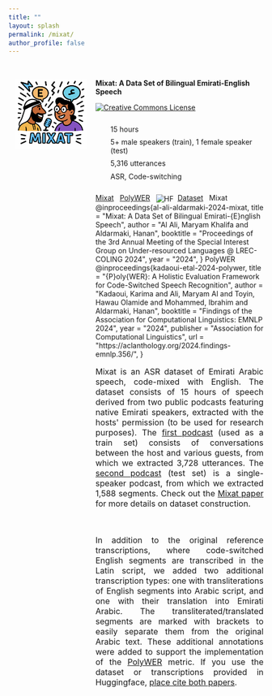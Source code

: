 ```yaml
---
title: ""
layout: splash
permalink: /mixat/
author_profile: false
---
```



<div class="dataset-wrapper">
  <div class="dataset-sidebar">
    <img src="/assets/images/mixat.png" alt="Mixat Dataset" />
    
  </div>
  <div class="dataset-main">
  <p><strong>Mixat: A Data Set of Bilingual Emirati-English Speech</strong></p>
    <p>
      <a rel="license" href="https://creativecommons.org/licenses/by-nc-sa/4.0/">
      <img alt="Creative Commons License" style="height: 20px; border-width:0" 
          src="https://mirrors.creativecommons.org/presskit/buttons/88x31/png/by-nc-sa.png" />
      </a>
  </p>
    <ul class="dataset-features">
      <li><i data-vi="hourglass" data-vi-size="20"></i> 15 hours</li>
      <li><i data-vi="user"  data-vi-size="20"></i> 5+ male speakers (train), 1 female speaker (test)</li>
      <li><i data-vi="chat"  data-vi-size="20"></i> 5,316 utterances</li>
      <li><i data-vi="cog"  data-vi-size="20"></i> ASR, Code-switching</li>
    </ul>
    <p>
          <i class="fas fa-file-pdf"></i> <a class="pub-link" href="https://aclanthology.org/2024.sigul-1.26.pdf">Mixat</a> &nbsp;
           <i class="fas fa-file-pdf"></i> <a class="pub-link" href="https://aclanthology.org/2024.findings-emnlp.356.pdf">PolyWER</a> &nbsp;
        <img src="https://huggingface.co/front/assets/huggingface_logo-noborder.svg" alt="HF" style="height: 1em; vertical-align: middle; margin-right: 4px;">
        <a class="pub-link" href="https://huggingface.co/datasets/sqrk/mixat-tri">Dataset</a> &nbsp;
        <i class="fas fa-quote-right"></i> <span class="bibtex-toggle pub-link" onclick="this.nextElementSibling.style.display = (this.nextElementSibling.style.display === 'block') ? 'none' : 'block';">Mixat</span>
        <span class="bibtex-box">
@inproceedings{al-ali-aldarmaki-2024-mixat,
    title = "Mixat: A Data Set of Bilingual Emirati-{E}nglish Speech",
    author = "Al Ali, Maryam Khalifa and Aldarmaki, Hanan",
    booktitle = "Proceedings of the 3rd Annual Meeting of the Special Interest Group on Under-resourced Languages @ LREC-COLING 2024",
    year = "2024",
}
  </span>
    <i class="fas fa-quote-right"></i> <span class="bibtex-toggle pub-link" onclick="this.nextElementSibling.style.display = (this.nextElementSibling.style.display === 'block') ? 'none' : 'block';">PolyWER</span>
        <span class="bibtex-box">
@inproceedings{kadaoui-etal-2024-polywer,
    title = "{P}oly{WER}: A Holistic Evaluation Framework for Code-Switched Speech Recognition",
    author = "Kadaoui, Karima  and Ali, Maryam Al  and Toyin, Hawau Olamide  and Mohammed, Ibrahim  and Aldarmaki, Hanan",
    booktitle = "Findings of the Association for Computational Linguistics: EMNLP 2024",
    year = "2024",
    publisher = "Association for Computational Linguistics",
    url = "https://aclanthology.org/2024.findings-emnlp.356/",
}
  </span>
  <div style="font-size: 16px; text-align: justify;">
    <p>Mixat is an ASR dataset of Emirati Arabic speech, code-mixed with English. The dataset consists of 15 hours of speech derived from two public podcasts featuring native Emirati speakers, extracted with the hosts' permission (to be used for research purposes). The <a href="https://www.youtube.com/channel/UCZbKz4QeFWbfMVE0fSJeuUw">first podcast</a> (used as a train set) consists of conversations between the host and various guests, from which we extracted 3,728 utterances. The <a href="https://open.spotify.com/show/3yEonEQO8Jfu4plB6B78HE?si=04c16d09c4dd49e2">second podcast</a> (test set) is a single-speaker podcast, from which we extracted 1,588 segments. Check out the <a href="https://aclanthology.org/2024.sigul-1.26.pdf">Mixat paper </a> for more details on dataset construction.</p> <br>   
    <p>In addition to the original reference transcriptions, where code-switched English segments are transcribed in the Latin script, we added two additional transcription types: one with transliterations of English segments into Arabic script, and one with their translation into Emirati Arabic. The transliterated/translated segments are marked with brackets to easily separate them from the original Arabic text. These additional annotations were added to support the implementation of the <a href="https://aclanthology.org/2024.findings-emnlp.356.pdf">PolyWER</a> metric. If you use the dataset or transcriptions provided in Huggingface, <u>place cite both papers</u>. 
</p>
</div>

<script src="https://cdn.jsdelivr.net/npm/vivid-icons@1.0.10" type="text/javascript"></script>

<style>
.dataset-wrapper {
  display: flex;
  flex-wrap: wrap;
  gap: 2rem;
  margin-top: 2rem;
}

.dataset-sidebar {
  flex: 1;
  min-width: 100px;
  max-width: 140px;
}

.dataset-sidebar img {
  width: 100%;
  margin-left: 1em;
  margin-top: 1em;
}

.dataset-main {
  flex: 1;
  min-width: 250px;
  max-width: 750px
}

.dataset-features {
  list-style: none;
  padding: 0;
  margin: 1.5rem 0;
}

.dataset-features li {
  display: flex;
  align-items: center;
  margin-bottom: 0.4rem;
}

.dataset-features i,
.dataset-features svg.vi {
  width: 20px;
  height: 20px;
  margin-right: 0.6rem;
  fill: #8a0303;
  flex-shrink: 0;
}
</style>
